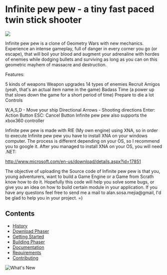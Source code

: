 # Infinite pew pew - a tiny fast paced twin stick shooter

<img src="https://www.dropbox.com/s/w5sb3pyeef64ns6/Feature.jpg?dl=1" align="center">

Infinite pew pew is a clone of Geometry Wars with new mechanics. Experience an intense gameplay, full of danger in every corner you go (or escape), that will boil your blood and augment your adrenaline with hordes of enemies while dodging bullets and surviving as long as you can on this geometric mayhem of massacre and destruction.

Features:

5 kinds of weapons
Weapon upgrades
14 types of enemies
Recruit Amigos (yeah, that's an actual item name in the game)
Badass Time (a power up that slows down the game for a short period of time)
Prepare to die a lot
Controls

W,A,S,D - Move your ship
Directional Arrows - Shooting directions
Enter: Action Button
ESC: Cancel Button
Infinite pew pew also supports the xbox360 controller

Infinite pew pew is made with RIE (My own engine) using XNA, so in order to execute Infinite pew pew you have to install XNA on your windows computer. The process is different depending on your OS, so I recommend you to google it. After you managed to install XNA on your OS, you will need .NET:

http://www.microsoft.com/en-us/download/details.aspx?id=17851

The objective of uploading the Source code of Infinite pew pew is that you, young adventurers, want to build a Game Engine or a Game from Scrath know how to do it. Hopefully this code will help you solve some bugs, or give you an idea on how to build certain module in your application. If you have any questons feel free to send me a mail to alan.sosa.mejia@gmail, I'd be glad to help you in your project. =)

## Contents

- [History](#history)
- [Download Phaser](#download)
- [Getting Started](#getting-started)
- [Building Phaser](#building-phaser)
- [Documentation](#games)
- [Requirements](#requirements)
- [Contributing](#contributing)

<a name="whats-new"></a>
![What's New](http://phaser.io/images/github/div-whats-new.png "What's New")
